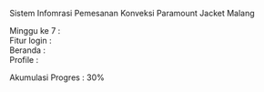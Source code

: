 Sistem Infomrasi Pemesanan Konveksi Paramount Jacket Malang <br>


Minggu ke 7 : <br>
Fitur login : <br>
Beranda : <br>
Profile : <br>


Akumulasi Progres : 30% <br>
